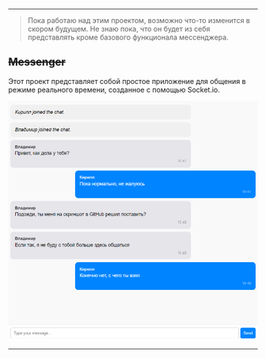 
---

> Пока работаю над этим проектом, возможно что-то изменится в скором будущем. Не знаю пока, что он будет из себя представлять кроме базового функционала мессенджера.

## ~~Messenger~~

Этот проект представляет собой простое приложение для общения в режиме реального времени, созданное с помощью Socket.io. 

![Пасхалко](https://github.com/NeKyReal/MyMessenger/blob/main/public/images/preview.png)

---

